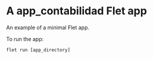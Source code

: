 # A app_contabilidad Flet app

An example of a minimal Flet app.

To run the app:

```
flet run [app_directory]
```